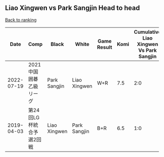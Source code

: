 ## Liao Xingwen vs Park Sangjin Head to head

[Back to ranking](../../index.md)




| **Date** | **Comp** | **Black** | **White** | **Game Result** | **Komi** | **Cumulative Liao Xingwen Vs Park Sangjin** | **Liao Xingwen Streak** | **Park Sangjin Streak** | 
| --- | --- | --- | --- | --- | --- | --- | --- | --- |
| 2022-07-19 | 2021中国囲碁乙級リーグ | Park Sangjin | Liao Xingwen | W+R | 7.5 | 2:0 | 2 | 0 | 
| 2019-04-03 | 第24回LG杯統合予選2回戦 | Liao Xingwen | Park Sangjin | B+R | 6.5 | 1:0 | 1 | 0 |




